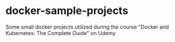 # docker-sample-projects
Some small docker projects utilized during the course "Docker and Kubernetes: The Complete Guide" on Udemy

